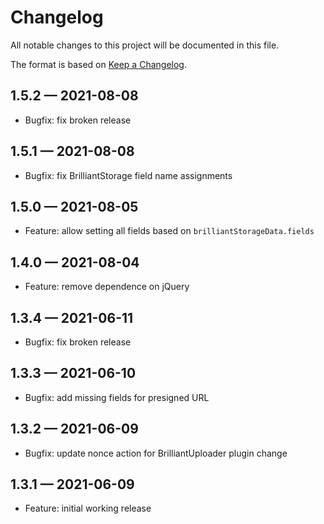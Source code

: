 # Changelog

All notable changes to this project will be documented in this file.

The format is based on [Keep a Changelog](https://keepachangelog.com/en/1.0.0/).

## 1.5.2 — 2021-08-08

- Bugfix: fix broken release

## 1.5.1 — 2021-08-08

- Bugfix: fix BrilliantStorage field name assignments

## 1.5.0 — 2021-08-05

- Feature: allow setting all fields based on `brilliantStorageData.fields`

## 1.4.0 — 2021-08-04

- Feature: remove dependence on jQuery

## 1.3.4 — 2021-06-11

- Bugfix: fix broken release

## 1.3.3 — 2021-06-10

- Bugfix: add missing fields for presigned URL

## 1.3.2 — 2021-06-09

- Bugfix: update nonce action for BrilliantUploader plugin change

## 1.3.1 — 2021-06-09

- Feature: initial working release

